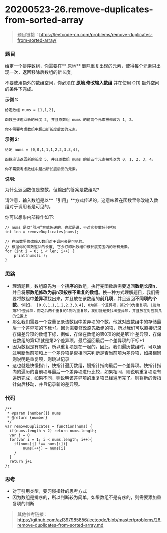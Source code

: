 # 20200523-26.remove-duplicates-from-sorted-array

> 题目链接：https://leetcode-cn.com/problems/remove-duplicates-from-sorted-array/



### 题目

给定一个排序数组，你需要在**[ 原地](http://baike.baidu.com/item/原地算法)** 删除重复出现的元素，使得每个元素只出现一次，返回移除后数组的新长度。

不要使用额外的数组空间，你必须在 **[原地 ](https://baike.baidu.com/item/原地算法)修改输入数组** 并在使用 O(1) 额外空间的条件下完成。



**示例 1:**

```
给定数组 nums = [1,1,2], 

函数应该返回新的长度 2, 并且原数组 nums 的前两个元素被修改为 1, 2。 

你不需要考虑数组中超出新长度后面的元素。
```

**示例 2:**

```
给定 nums = [0,0,1,1,1,2,2,3,3,4],

函数应该返回新的长度 5, 并且原数组 nums 的前五个元素被修改为 0, 1, 2, 3, 4。

你不需要考虑数组中超出新长度后面的元素。
```

 

**说明:**

为什么返回数值是整数，但输出的答案是数组呢?

请注意，输入数组是以**「引用」**方式传递的，这意味着在函数里修改输入数组对于调用者是可见的。

你可以想象内部操作如下:

```
// nums 是以“引用”方式传递的。也就是说，不对实参做任何拷贝
int len = removeDuplicates(nums);

// 在函数里修改输入数组对于调用者是可见的。
// 根据你的函数返回的长度, 它会打印出数组中该长度范围内的所有元素。
for (int i = 0; i < len; i++) {
    print(nums[i]);
}
```



### 思路

* 理清题目，数组原先为一个**排序**的数组，执行完函数后需要返回**数组长度n**，并且将**原数组修改为前n项按序不重复的数组**。换一种方式理解题目，我们需要将数组中**差异项**找出来，并且放在该数组的**前几项**，并且返回**不同项的个数**。例如，``` [0,0,1,1,1,2,2,3,3,4], 0为第一个差异项，第2个0为重复项，1则为第2个差异项，而之后两个重复的1则为重复项，我们就是要找出差异项，并且放在对应前几的位置上```
* 那么我们需要一个变量记录该数组中差异项的个数，他就对应数组中的存储最后一个差异项的下标+1。因为需要修改原先数组的项，所以我们可以直接记录存储差异项的数组下标，例如，存储在数组的第0项的就是第1个差异项，存储在数组的第1项就是第2个差异项，最后返回最后一个差异项的下标+1
* 因为数组是有序的，所以重复项是在一起的。因此，我们遍历数组时，可以通过判断当前项和上一个差异项是否相同来判断是否当前项为差异项，如果相同则说明是重复项，则跳过记录
* 这也就是快慢指针，快指针遍历数组，慢指针指向最后一个差异项。快指针指向的遍历的当前项与最后一个差异项进行比较，如果相同，则说明重复项没有遍历完成，如果不同，则说明该差异项的重复项已经遍历完了。则将新的慢指针向后移动，并且记录新的差异项。

### 代码

```
/**
 * @param {number[]} nums
 * @return {number}
 */
var removeDuplicates = function(nums) {
  if(nums.length < 2) return nums.length;
  var j = 0
  for(var i = 1; i < nums.length; i++){
    if(nums[j] !== nums[i]){
    	nums[++j] = nums[i] 
    }
  }
  return j+1
};
```



### 思考

* 对于引用类型，要习惯指针的思考方式
* 因为数组是排序的，所以判断较为简单，如果数组不是有序的，则需要添加重复项的判断



> 其他参考链接：https://github.com/azl397985856/leetcode/blob/master/problems/26.remove-duplicates-from-sorted-array.md